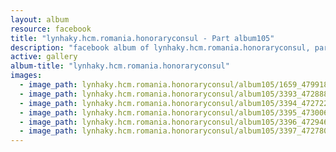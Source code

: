 ```yaml
---
layout: album
resource: facebook
title: "lynhaky.hcm.romania.honoraryconsul - Part album105"
description: "facebook album of lynhaky.hcm.romania.honoraryconsul, part album105."
active: gallery
album-title: "lynhaky.hcm.romania.honoraryconsul"
images:
  - image_path: lynhaky.hcm.romania.honoraryconsul/album105/1659_479918720_1165737724910186_6027429528794454205_n.jpg
  - image_path: lynhaky.hcm.romania.honoraryconsul/album105/3393_472888647_1140698534080772_8951153675546713130_n.jpg
  - image_path: lynhaky.hcm.romania.honoraryconsul/album105/3394_472722447_1140698604080765_8167550864911631762_n.jpg
  - image_path: lynhaky.hcm.romania.honoraryconsul/album105/3395_473006120_1140698610747431_8318124733738955184_n.jpg
  - image_path: lynhaky.hcm.romania.honoraryconsul/album105/3396_472946457_1140698544080771_6465208705013416212_n.jpg
  - image_path: lynhaky.hcm.romania.honoraryconsul/album105/3397_472780108_1140698600747432_7707911016514696832_n.jpg
---
```

